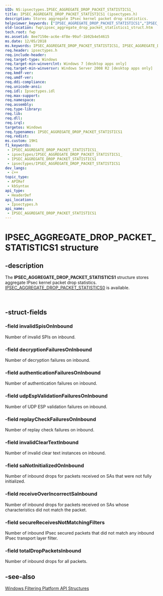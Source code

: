 ```yaml
---
UID: NS:ipsectypes.IPSEC_AGGREGATE_DROP_PACKET_STATISTICS1_
title: IPSEC_AGGREGATE_DROP_PACKET_STATISTICS1 (ipsectypes.h)
description: Stores aggregate IPsec kernel packet drop statistics.
helpviewer_keywords: ["IPSEC_AGGREGATE_DROP_PACKET_STATISTICS1","IPSEC_AGGREGATE_DROP_PACKET_STATISTICS1 structure [Filtering]","fwp.ipsec_aggregate_drop_packet_statistics1_struct","ipsectypes/IPSEC_AGGREGATE_DROP_PACKET_STATISTICS0"]
old-location: fwp\ipsec_aggregate_drop_packet_statistics1_struct.htm
tech.root: fwp
ms.assetid: 8ee7150e-ac6e-4f8e-99af-1b92b4e54615
ms.date: 12/05/2018
ms.keywords: IPSEC_AGGREGATE_DROP_PACKET_STATISTICS1, IPSEC_AGGREGATE_DROP_PACKET_STATISTICS1 structure [Filtering], fwp.ipsec_aggregate_drop_packet_statistics1_struct, ipsectypes/IPSEC_AGGREGATE_DROP_PACKET_STATISTICS0
req.header: ipsectypes.h
req.include-header: 
req.target-type: Windows
req.target-min-winverclnt: Windows 7 [desktop apps only]
req.target-min-winversvr: Windows Server 2008 R2 [desktop apps only]
req.kmdf-ver: 
req.umdf-ver: 
req.ddi-compliance: 
req.unicode-ansi: 
req.idl: Ipsectypes.idl
req.max-support: 
req.namespace: 
req.assembly: 
req.type-library: 
req.lib: 
req.dll: 
req.irql: 
targetos: Windows
req.typenames: IPSEC_AGGREGATE_DROP_PACKET_STATISTICS1
req.redist: 
ms.custom: 19H1
f1_keywords:
 - IPSEC_AGGREGATE_DROP_PACKET_STATISTICS1_
 - ipsectypes/IPSEC_AGGREGATE_DROP_PACKET_STATISTICS1_
 - IPSEC_AGGREGATE_DROP_PACKET_STATISTICS1
 - ipsectypes/IPSEC_AGGREGATE_DROP_PACKET_STATISTICS1
dev_langs:
 - c++
topic_type:
 - APIRef
 - kbSyntax
api_type:
 - HeaderDef
api_location:
 - Ipsectypes.h
api_name:
 - IPSEC_AGGREGATE_DROP_PACKET_STATISTICS1
---
```


# IPSEC_AGGREGATE_DROP_PACKET_STATISTICS1 structure


## -description

The <b>IPSEC_AGGREGATE_DROP_PACKET_STATISTICS1</b> structure stores aggregate IPsec kernel packet drop statistics.
[IPSEC_AGGREGATE_DROP_PACKET_STATISTICS0](https://docs.microsoft.com/windows/desktop/api/ipsectypes/ns-ipsectypes-ipsec_aggregate_drop_packet_statistics0) is available.</div><div> </div>

## -struct-fields

### -field invalidSpisOnInbound

Number of invalid SPIs on inbound.

### -field decryptionFailuresOnInbound

Number of decryption failures on inbound.

### -field authenticationFailuresOnInbound

Number of authentication failures on inbound.

### -field udpEspValidationFailuresOnInbound

Number of UDP ESP validation failures on inbound.

### -field replayCheckFailuresOnInbound

Number of replay check failures on inbound.

### -field invalidClearTextInbound

Number of invalid clear text instances on inbound.

### -field saNotInitializedOnInbound

Number of inbound drops for packets received on SAs that were not fully initialized.

### -field receiveOverIncorrectSaInbound

Number of inbound drops for packets received on SAs whose characteristics did not match the packet.

### -field secureReceivesNotMatchingFilters

Number of inbound IPsec secured packets that did not match any inbound IPsec transport layer filter.

### -field totalDropPacketsInbound

Number of inbound drops for all packets.

## -see-also

<a href="https://docs.microsoft.com/windows/desktop/FWP/fwp-structs">Windows Filtering Platform  API Structures</a>

